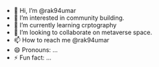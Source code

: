 - 👋 Hi, I’m @rak94umar
- 👀 I’m interested in community building.
- 🌱 I’m currently learning crptography
- 💞️ I’m looking to collaborate on metaverse space.
- 📫 How to reach me @rak94umar
- 😄 Pronouns: ...
- ⚡ Fun fact: ...

<!---
rak94umar/rak94umar is a ✨ special ✨ repository because its `README.md` (this file) appears on your GitHub profile.
You can click the Preview link to take a look at your changes.
--->
